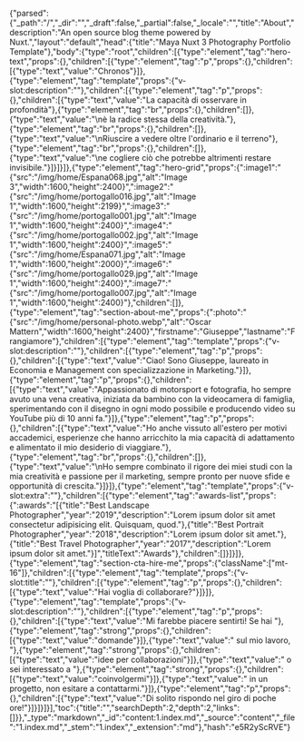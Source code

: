 {"parsed":{"_path":"/","_dir":"","_draft":false,"_partial":false,"_locale":"","title":"About","description":"An open source blog theme powered by Nuxt.","layout":"default","head":{"title":"Maya Nuxt 3 Photography Portfolio Template"},"body":{"type":"root","children":[{"type":"element","tag":"hero-text","props":{},"children":[{"type":"element","tag":"p","props":{},"children":[{"type":"text","value":"Chronos"}]},{"type":"element","tag":"template","props":{"v-slot:description":""},"children":[{"type":"element","tag":"p","props":{},"children":[{"type":"text","value":"La capacità di osservare in profondità"},{"type":"element","tag":"br","props":{},"children":[]},{"type":"text","value":"\nè la radice stessa della creatività."},{"type":"element","tag":"br","props":{},"children":[]},{"type":"text","value":"\nRiuscire a vedere oltre l'ordinario e il terreno"},{"type":"element","tag":"br","props":{},"children":[]},{"type":"text","value":"\ne cogliere ciò che potrebbe altrimenti restare invisibile."}]}]}]},{"type":"element","tag":"hero-grid","props":{":image1":"{\"src\":\"/img/home/Espana068.jpg\",\"alt\":\"Image 3\",\"width\":1600,\"height\":2400}",":image2":"{\"src\":\"/img/home/portogallo016.jpg\",\"alt\":\"Image 1\",\"width\":1600,\"height\":2199}",":image3":"{\"src\":\"/img/home/portogallo001.jpg\",\"alt\":\"Image 1\",\"width\":1600,\"height\":2400}",":image4":"{\"src\":\"/img/home/portogallo002.jpg\",\"alt\":\"Image 1\",\"width\":1600,\"height\":2400}",":image5":"{\"src\":\"/img/home/Espana071.jpg\",\"alt\":\"Image 1\",\"width\":1600,\"height\":2000}",":image6":"{\"src\":\"/img/home/portogallo029.jpg\",\"alt\":\"Image 1\",\"width\":1600,\"height\":2400}",":image7":"{\"src\":\"/img/home/portogallo007.jpg\",\"alt\":\"Image 1\",\"width\":1600,\"height\":2400}"},"children":[]},{"type":"element","tag":"section-about-me","props":{":photo":"{\"src\":\"/img/home/personal-photo.webp\",\"alt\":\"Oscar Mattern\",\"width\":1600,\"height\":2400}","firstname":"Giuseppe","lastname":"Frangiamore"},"children":[{"type":"element","tag":"template","props":{"v-slot:description":""},"children":[{"type":"element","tag":"p","props":{},"children":[{"type":"text","value":"Ciao! Sono Giuseppe, laureato in Economia e Management con specializzazione in Marketing."}]},{"type":"element","tag":"p","props":{},"children":[{"type":"text","value":"Appassionato di motorsport e fotografia, ho sempre avuto una vena creativa, iniziata da bambino con la videocamera di famiglia, sperimentando con il disegno in ogni modo possibile e producendo video su YouTube più di 10 anni fa."}]},{"type":"element","tag":"p","props":{},"children":[{"type":"text","value":"Ho anche vissuto all'estero per motivi accademici, esperienze che hanno arricchito la mia capacità di adattamento e alimentato il mio desiderio di viaggiare."},{"type":"element","tag":"br","props":{},"children":[]},{"type":"text","value":"\nHo sempre combinato il rigore dei miei studi con la mia creatività e passione per il marketing, sempre pronto per nuove sfide e opportunità di crescita."}]}]},{"type":"element","tag":"template","props":{"v-slot:extra":""},"children":[{"type":"element","tag":"awards-list","props":{":awards":"[{\"title\":\"Best Landscape Photographer\",\"year\":\"2019\",\"description\":\"Lorem ipsum dolor sit amet consectetur adipisicing elit. Quisquam, quod.\"},{\"title\":\"Best Portrait Photographer\",\"year\":\"2018\",\"description\":\"Lorem ipsum dolor sit amet.\"},{\"title\":\"Best Travel Photographer\",\"year\":\"2017\",\"description\":\"Lorem ipsum dolor sit amet.\"}]","titleText":"Awards"},"children":[]}]}]},{"type":"element","tag":"section-cta-hire-me","props":{"className":["mt-16"]},"children":[{"type":"element","tag":"template","props":{"v-slot:title":""},"children":[{"type":"element","tag":"p","props":{},"children":[{"type":"text","value":"Hai voglia di collaborare?"}]}]},{"type":"element","tag":"template","props":{"v-slot:description":""},"children":[{"type":"element","tag":"p","props":{},"children":[{"type":"text","value":"Mi farebbe piacere sentirti! Se hai "},{"type":"element","tag":"strong","props":{},"children":[{"type":"text","value":"domande"}]},{"type":"text","value":" sul mio lavoro, "},{"type":"element","tag":"strong","props":{},"children":[{"type":"text","value":"idee per collaborazioni"}]},{"type":"text","value":" o sei interessato a "},{"type":"element","tag":"strong","props":{},"children":[{"type":"text","value":"coinvolgermi"}]},{"type":"text","value":" in un progetto, non esitare a contattarmi."}]},{"type":"element","tag":"p","props":{},"children":[{"type":"text","value":"Di solito rispondo nel giro di poche ore!"}]}]}]}],"toc":{"title":"","searchDepth":2,"depth":2,"links":[]}},"_type":"markdown","_id":"content:1.index.md","_source":"content","_file":"1.index.md","_stem":"1.index","_extension":"md"},"hash":"e5R2yScRVE"}